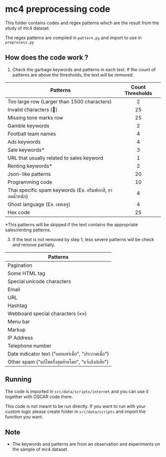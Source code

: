 # mc4 preprocessing code

This folder contains codes and regex patterns which are the result from the study of mc4 dataset.

The regex patterns are compiled in `pattern.py` and import to use in `preprocess.py`

## How does the code work ?

1. Check the garbage keywords and patterns in each text. If the count of patterns are above the thresholds, the text will be removed.

| Patterns        | Count Thresholds           |
| ------------- |:-------------:|
| Too large row (Larger than 1500 characters)      | 2 |
| Invalid characters (͹) |25|
| Missing tone marks row |25| 
| Gamble keywords |2| 
| Football team names |4| 
| Ads keywords |4| 
| Sale keywords* |3| 
| URL that usually related to sales keyword |1| 
| Renting keywords* |2| 
| Json-like patterns |20| 
| Programming code |10| 
| Thai specific spam keywords (Ex. ครีมฟอกสี, ยาลดน้ำหนัก) |4| 
| Ghost language (Ex. เธฅเธฐ) |4| 
| Hex code |25| 

*This patterns will be skipped if the text contains the appropriate sales/renting patterns.

3. If the text is not removed by step 1, less severe patterns will be check and remove partially.

| Patterns                          |
|----------------------------------|
| Pagination                        |
| Some HTML tag                     |
| Special unicode characters        |
| Email                             |
| URL                               |
| Hashtag                           |
| Webboard special characters («»)  |
| Menu bar                          |
| Markup                            |
| IP Address                        |
| Telephone number                  |
| Date indicator text ("เผยแพร่เมื่อ", "ประกาศเมื่อ") |
| Other spam ("แก้ไขครั้งสุดท้ายโดย", "แจ้งลิงก์เสีย") |

## Running

The code is imported in `src/data/scripts/internet` and you can use it together with OSCAR code there. 

This code is not meant to be run directly. If you want to run with your custom logic please create folder in `src/data/scripts` and import the function you want.

## Note

- The keywords and patterns are from an observation and experiments on the sample of mc4 dataset.
